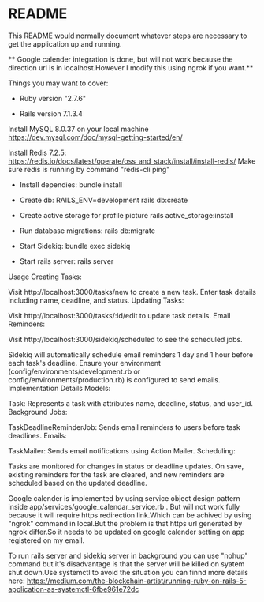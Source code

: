 # README

This README would normally document whatever steps are necessary to get the
application up and running.

** Google calender integration is done, but will not work because the direction url is in localhost.However I modify this using ngrok if you want.**

Things you may want to cover:


* Ruby version "2.7.6"

* Rails version  7.1.3.4


Install MySQL 8.0.37 on your local machine
https://dev.mysql.com/doc/mysql-getting-started/en/


Install Redis 7.2.5:
https://redis.io/docs/latest/operate/oss_and_stack/install/install-redis/
Make sure redis is running by command "redis-cli ping"

* Install dependies: bundle install

* Create db: RAILS_ENV=development rails db:create
* Create active storage for profile picture 
    rails active_storage:install
* Run database migrations: rails db:migrate

* Start Sidekiq: bundle exec sidekiq

* Start rails server: rails server



Usage
Creating Tasks:

Visit http://localhost:3000/tasks/new to create a new task.
Enter task details including name, deadline, and status.
Updating Tasks:

Visit http://localhost:3000/tasks/:id/edit to update task details.
Email Reminders: 

Visit http://localhost:3000/sidekiq/scheduled to see the scheduled jobs.

Sidekiq will automatically schedule email reminders 1 day and 1 hour before each task's deadline.
Ensure your environment (config/environments/development.rb or config/environments/production.rb) is configured to send emails.
Implementation Details
Models:

Task: Represents a task with attributes name, deadline, status, and user_id.
Background Jobs:

TaskDeadlineReminderJob: Sends email reminders to users before task deadlines.
Emails:

TaskMailer: Sends email notifications using Action Mailer.
Scheduling:

Tasks are monitored for changes in status or deadline updates. On save, existing reminders for the task are cleared, and new reminders are scheduled based on the updated deadline.

Google calender is implemented by using service object design pattern inside app/services/google_calendar_service.rb . But will not work fully because it will require https redirection link.Which can be achived by using "ngrok" command in local.But the problem is that https url generated by ngrok differ.So it needs to be updated on google calender setting on app registered on my email.


To run rails server and sidekiq server in background you can use "nohup" command but it's disadvantage is that the server will be killed on syatem shut down.Use systemctl to avoid the situation you can finnd more details here:
https://medium.com/the-blockchain-artist/running-ruby-on-rails-5-application-as-systemctl-6fbe961e72dc
